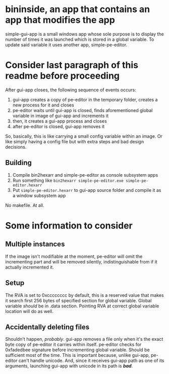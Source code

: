 # bininside, an app that contains an app that modifies the app

simple-gui-app is a small windows app whose sole purpose is to display the number of times it was launched which is stored in a global variable. 
To update said variable it uses another app, simple-pe-editor.

# Consider last paragraph of this readme before proceeding

After gui-app closes, the following sequence of events occurs:

1. gui-app creates a copy of pe-editor in the temporary folder, creates a new process for it and closes
2. pe-editor waits until gui-app is closed, finds aforementioned global variable in image of gui-app and increments it
3. then, it creates a gui-app process and closes
4. after pe-editor is closed, gui-app removes it

So, basically, this is like carrying a small config variable within an image. Or like simply having a config file but with extra steps and bad design decisions.

## Building

1. Compile bin2hexarr and simple-pe-editor as console subsystem apps
2. Run something like `bin2hexarr simple-pe-editor.exe simple-pe-editor.hexarr`
3. Put `simple-pe-editor.hexarr` to gui-app source folder and compile it as a window subsystem app

No makefile. At all.

# Some information to consider

## Multiple instances

If the image isn't modifiable at the moment, pe-editor will omit the incrementing part and will be removed silently, indistinguishable from if it actually incremented it.

## Setup

The RVA is set to 0xcccccccc by default, this is a reserved value that makes it search first 256 bytes of specified section for global variable.
Global variable *should* be in .data section. Pointing RVA at correct global variable location will do as well.

## Accidentally deleting files
Shouldn't happen, *probably*. gui-app removes a file only when it's the exact byte copy of pe-editor it carries within itself.
pe-editor checks for 0xfadedbee signature before incrementing global variable. Should be sufficient most of the time. This is important 
because, unlike gui-app, pe-editor can't handle unicode. And, since it receives gui-app path as one of its arguments, 
launching gui-app with unicode in its path is ***bad***.
